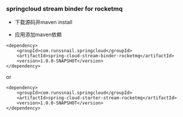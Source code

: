 ### springcloud stream binder for rocketmq

* 下载源码并maven install


* 应用添加maven依赖

```
<dependency>
    <groupId>com.runssnail.springcloud</groupId>
    <artifactId>spring-cloud-stream-binder-rocketmq</artifactId>
    <version>1.0.0-SNAPSHOT</version>
</dependency>
```

or

```
<dependency>
    <groupId>com.runssnail.springcloud</groupId>
    <artifactId>spring-cloud-starter-stream-rocketmq</artifactId>
    <version>1.0.0-SNAPSHOT</version>
</dependency>

```
